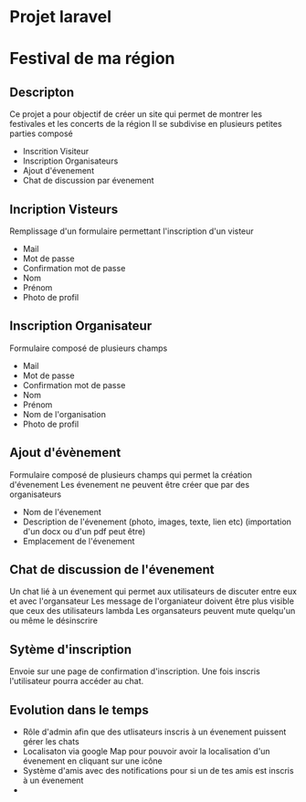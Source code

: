 # Projet laravel

# Festival de ma région

## Descripton

Ce projet a pour objectif de créer un site qui permet de montrer les festivales et les concerts de la région
Il se subdivise en plusieurs petites parties composé

* Inscrition Visiteur
* Inscription Organisateurs
* Ajout d'évenement
* Chat de discussion par évenement

## Incription Visteurs

Remplissage d'un formulaire permettant l'inscription d'un visteur

* Mail
* Mot de passe
* Confirmation mot de passe
* Nom
* Prénom
* Photo de profil

## Inscription Organisateur

Formulaire composé de plusieurs champs

* Mail
* Mot de passe
* Confirmation mot de passe
* Nom
* Prénom
* Nom de l'organisation
* Photo de profil

## Ajout d'évènement

Formulaire composé de plusieurs champs qui permet la création d'évenement
Les évenement ne peuvent être créer que par des organisateurs

* Nom de l'évenement
* Description de l'évenement (photo, images, texte, lien etc) (importation d'un docx ou d'un pdf peut être)
* Emplacement de l'évenement

## Chat de discussion de l'évenement

Un chat lié à un évenement qui permet aux utilisateurs de discuter entre eux et avec l'organsateur
Les message de l'organiateur doivent être plus visible que ceux des utilisateurs lambda
Les organsateurs peuvent mute quelqu'un ou même le désinscrire

## Sytème d'inscription

Envoie sur une page de confirmation d'inscription. Une fois inscris l'utilisateur pourra accéder au chat.

## Evolution dans le temps

* Rôle d'admin afin que des utlisateurs inscris à un évenement puissent gérer les chats
* Localisaton via google Map pour pouvoir avoir la localisation d'un évenement en cliquant sur une icône
* Système d'amis avec des notifications pour si un de tes amis est inscris à un évenement
* 
